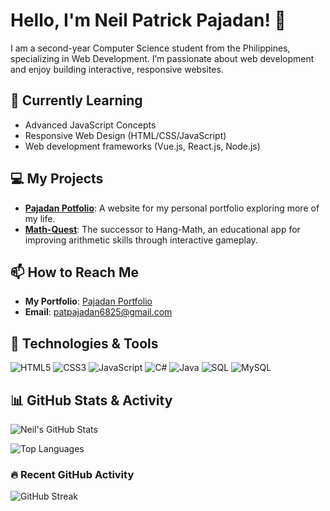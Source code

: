 # Hello, I'm Neil Patrick Pajadan! 👋

I am a second-year Computer Science student from the Philippines, specializing in Web Development. I’m passionate about web development and enjoy building interactive, responsive websites. 


## 🌱 Currently Learning
- Advanced JavaScript Concepts
- Responsive Web Design (HTML/CSS/JavaScript)
- Web development frameworks (Vue.js, React.js, Node.js)


## 💻 My Projects
- **[Pajadan Potfolio](https://github.com/Neil-Patrick/Pajadan-Portfolio)**: A website for my personal portfolio exploring more of my life.
- **[Math-Quest](https://github.com/Neil-Patrick/Math-Quest)**: The successor to Hang-Math, an educational app for improving arithmetic skills through interactive gameplay.


## 📫 How to Reach Me
- **My Portfolio**: [Pajadan Portfolio](https://pajadan-portfolio.netlify.app/)
-  **Email**: [patpajadan6825@gmail.com](mailto:patpajadan6825@gmail.com)


## 🔧 Technologies & Tools
![HTML5](https://img.shields.io/badge/-HTML5-E34F26?style=flat-square&logo=html5&logoColor=white)
![CSS3](https://img.shields.io/badge/-CSS3-1572B6?style=flat-square&logo=css3)
![JavaScript](https://img.shields.io/badge/-JavaScript-F7DF1E?style=flat-square&logo=javascript&logoColor=black)
![C#](https://img.shields.io/badge/-C%23-239120?style=flat-square&logo=c-sharp&logoColor=white)
![Java](https://img.shields.io/badge/-Java-007396?style=flat-square&logo=java&logoColor=white)
![SQL](https://img.shields.io/badge/-SQL-4479A1?style=flat-square&logo=sql&logoColor=white)
![MySQL](https://img.shields.io/badge/-MySQL-4479A1?style=flat-square&logo=mysql&logoColor=white)


## 📊 GitHub Stats & Activity

![Neil's GitHub Stats](https://github-readme-stats.vercel.app/api?username=Neil-Patrick&show_icons=true&theme=radical&count_private=true&hide_border=true&title_color=ff3068&icon_color=ff3068)

![Top Languages](https://github-readme-stats.vercel.app/api/top-langs/?username=Neil-Patrick&langs_count=8&theme=radical&hide_border=true&title_color=ff3068)


### 🔥 Recent GitHub Activity

<!--START_SECTION:activity-->
<!--END_SECTION:activity-->

![GitHub Streak](https://github-readme-streak-stats.herokuapp.com/?user=Neil-Patrick&theme=radical&hide_border=true)

